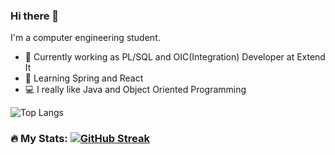 ### Hi there 👋

I'm a computer engineering student.

- 💼 Currently working as PL/SQL and OIC(Integration) Developer at Extend It
- 🌱 Learning Spring and React
- 💻 I really like Java and Object Oriented Programming

![Top Langs](https://github-readme-stats.vercel.app/api/top-langs/?username=ManuMarcos&hide_progress=true)

### :fire: My Stats: [![GitHub Streak](http://github-readme-streak-stats.herokuapp.com?user=ManuMarcos&theme=dark&background=000000)](https://git.io/streak-stats)

